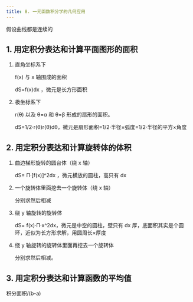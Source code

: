 ```yaml
---
title: 8. 一元函数积分学的几何应用
---
```


假设曲线都是连续的

## 1. 用定积分表达和计算平面图形的面积

1. 直角坐标系下

   f(x) 与 x 轴围成的面积

   dS=f(x)dx ，微元是长方形面积

2. 极坐标系下 

   r(θ) 以及 θ=α 和 θ=β 形成的扇形的面积。

   dS=1/2·r(θ)r(θ)dθ，微元是扇形面积=1/2·半径×弧度=1/2·半径的平方×角度

## 2. 用定积分表达和计算旋转体的体积

1. 曲边梯形旋转的圆台体（绕 x 轴）

   dS= Π·[f(x)]^2dx ，微元横放的圆柱，高只有 dx

2. 一个旋转体里面挖去一个旋转体（绕 x 轴）

   分别求然后相减

3. 绕 y 轴旋转的旋转体

   dS= f(x)·Π·x^2dx，微元是中空的圆柱，壁只有 dx 厚，底面积其实是个圆环，近似为长方形求解，用圆周长×厚度

4. 绕 y 轴旋转的旋转体里面再挖去一个旋转体

   分别求然后相减。

## 3. 用定积分表达和计算函数的平均值

积分面积/(b-a)

